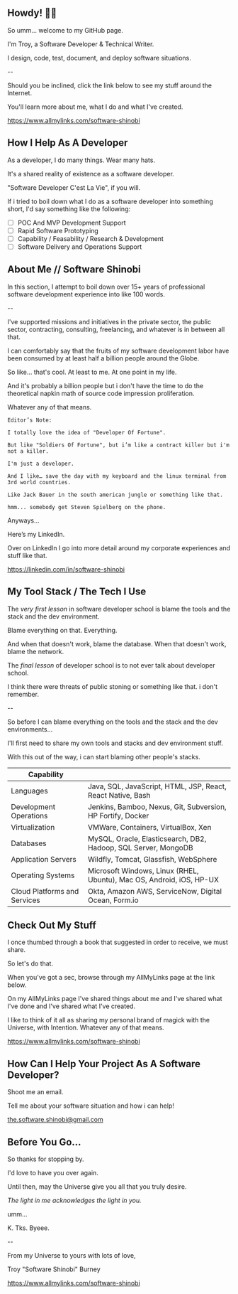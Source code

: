 ## Howdy! 👋👋

So umm... welcome to my GitHub page.

I'm Troy, a Software Developer & Technical Writer.

I design, code, test, document, and deploy software situations.

--

Should you be inclined, click the link below to see my stuff around the Internet.

You'll learn more about me, what I do and what I've created.

https://www.allmylinks.com/software-shinobi

## How I Help As A Developer

As a developer, I do many things. Wear many hats.

It's a shared reality of existence as a software developer.

"Software Developer C'est La Vie", if you will.

If i tried to boil down what I do as a software developer into something short, I'd say something like the following:

- [ ] POC And MVP Development Support
- [ ] Rapid Software Prototyping
- [ ] Capability / Feasability / Research & Development
- [ ] Software Delivery and Operations Support

## About Me // Software Shinobi

In this section, I attempt to boil down over 15+ years of professional software development experience into like 100 words.

--

I've supported missions and initiatives in the private sector, the public sector, contracting, consulting, freelancing, and whatever is in between all that.

I can comfortably say that the fruits of my software development labor have been consumed by at least half a billion people around the Globe.

So like... that's cool. At least to me. At one point in my life.

And it's probably a billion people but i don't have the time to do the theoretical napkin math of source code impression proliferation.

Whatever any of that means.

```
Editor’s Note:

I totally love the idea of "Developer Of Fortune".

But like "Soldiers Of Fortune", but i’m like a contract killer but i'm not a killer.

I'm just a developer.

And I like… save the day with my keyboard and the linux terminal from 3rd world countries.

Like Jack Bauer in the south american jungle or something like that.

hmm... somebody get Steven Spielberg on the phone.
```

Anyways…

Here’s my LinkedIn.

Over on LinkedIn I go into more detail around my corporate experiences and stuff like that.

https://linkedin.com/in/software-shinobi

## My Tool Stack / The Tech I Use

The *very first lesson* in software developer school is blame the tools and the stack and the dev environment.

Blame everything on that. Everything. 

And when that doesn't work, blame the database. When that doesn't work, blame the network.

The *final lesson* of developer school is to not ever talk about developer school.

I think there were threats of public stoning or something like that. i don't remember.

--

So before I can blame everything on the tools and the stack and the dev environments...

I'll first need to share my own tools and stacks and dev environment stuff.

With this out of the way, i can start blaming other people's stacks.

| Capability |  |
|-------------------|--------|
|Languages   |  Java, SQL, JavaScript, HTML, JSP, React, React Native, Bash         
|Development Operations| Jenkins, Bamboo, Nexus, Git, Subversion, HP Fortify, Docker
|Virtualization| VMWare, Containers, VirtualBox, Xen
|Databases| MySQL, Oracle, Elasticsearch, DB2, Hadoop, SQL Server, MongoDB
|Application Servers| Wildfly, Tomcat, Glassfish, WebSphere
|Operating Systems| Microsoft Windows, Linux (RHEL, Ubuntu), Mac OS, Android, iOS, HP-UX
|Cloud Platforms and Services| Okta, Amazon AWS, ServiceNow, Digital Ocean, Form.io

## Check Out My Stuff

I once thumbed through a book that suggested in order to receive, we must share.

So let's do that.

When you've got a sec, browse through my AllMyLinks page at the link below.

On my AllMyLinks page I've shared things about me and I've shared what I've done and I've shared what I've created.

I like to think of it all as sharing my personal brand of magick with the Universe, with Intention. Whatever any of that means.

https://www.allmylinks.com/software-shinobi

## How Can I Help Your Project As A Software Developer?

Shoot me an email.

Tell me about your software situation and how i can help!

the.software.shinobi@gmail.com

## Before You Go...

So thanks for stopping by.

I'd love to have you over again.

Until then, may the Universe give you all that you truly desire.

*The light in me acknowledges the light in you.*

umm...

K. Tks. Byeee.

--

From my Universe to yours with lots of love,

Troy "Software Shinobi" Burney

https://www.allmylinks.com/software-shinobi

